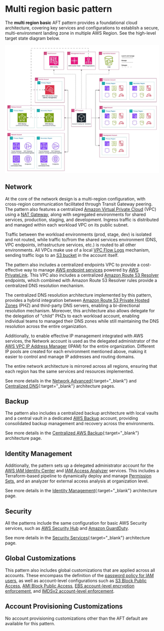 # Multi region basic pattern

The **multi region basic** AFT pattern provides a foundational cloud architecture, covering key services and configurations to establish a secure, multi-environment landing zone in multiple AWS Region. See the high-level target state diagram below.

![High-level Target State](../../docs/static/aft-patterns-multi-region-basic.jpg)

## Network

At the core of the network design is a multi-region configuration, with cross-region communication facilitated through Transit Gateway peering. The pattern also features a centralized [Amazon Virtual Private Cloud](https://docs.aws.amazon.com/whitepapers/latest/ec2-networking-for-telecom/amazon-virtual-private-cloud.html) (VPC) using a [NAT Gateway](https://docs.aws.amazon.com/vpc/latest/userguide/vpc-nat-gateway.html), along with segregated environments for shared services, production, staging, and development. Ingress traffic is distributed and managed within each workload VPC on its public subnet.

Traffic between the workload environments (prod, stage, dev) is isolated and not routed, while traffic to/from the shared services environment (DNS, VPC endpoints, infrastructure services, etc.) is routed to all other environments. All VPCs make use of a local [VPC Flow Logs](https://docs.aws.amazon.com/vpc/latest/userguide/flow-logs.html) mechanism, sending traffic logs to an [S3 bucket](https://docs.aws.amazon.com/AmazonS3/latest/userguide/UsingBucket.html) in the account itself.

The pattern also includes a centralized endpoints VPC to provide a cost-effective way to manage [AWS endpoint services](https://docs.aws.amazon.com/whitepapers/latest/aws-privatelink/what-are-vpc-endpoints.html) powered by [AWS PrivateLink](https://docs.aws.amazon.com/vpc/latest/privatelink/what-is-privatelink.html). This VPC also includes a centralized [Amazon Route 53 Resolver](https://docs.aws.amazon.com/Route53/latest/DeveloperGuide/resolver.html) endpoints, which combined with Amazon Route 53 Resolver rules provide a centralized DNS resolution mechanism.

The centralized DNS resolution architecture implemented by this pattern, provides a hybrid integration between [Amazon Route 53 Private Hosted Zones](https://docs.aws.amazon.com/Route53/latest/DeveloperGuide/hosted-zones-private.html) (PHZ) and third-party DNS servers, enabling a bi-directional resolution mechanism. Moreover, this architecture also allows delegate for the delegation of "child" PHZs to each workload account, enabling individual teams to managed their DNS zones while still maintaining the DNS resolution across the entire organization.

Additionally, to enable effective IP management integrated with AWS services, the Network account is used as the delegated administrator of the [AWS VPC IP Address Manager](https://docs.aws.amazon.com/whitepapers/latest/ec2-networking-for-telecom/vpc-ip-address-manager-ipam.html) (IPAM) for the entire organization. Different IP pools are created for each environment mentioned above, making it easier to control and manage IP addresses and routing domains.

The entire network architecture is mirrored across all regions, ensuring that each region has the same services and resources implemented.

See more details in the [Network Advanced](../../docs/architectures/network-advanced.md){:target="_blank"} and [Centralized DNS](../../docs/architectures/centralized-dns.md){:target="_blank"} architecture pages.

## Backup

The pattern also includes a centralized backup architecture with local vaults and a central vault in a dedicated [AWS Backup](https://docs.aws.amazon.com/aws-backup/latest/devguide/whatisbackup.html) account, providing consolidated backup management and recovery across the environments.

See more details in the [Centralized AWS Backup](../../docs/architectures/aws-backup.md){:target="_blank"} architecture page.

## Identity Management

Additionally, the pattern sets up a delegated administrator account for the [AWS IAM Identity Center](https://docs.aws.amazon.com/singlesignon/latest/userguide/what-is.html) and [IAM Access Analyzer](https://docs.aws.amazon.com/IAM/latest/UserGuide/what-is-access-analyzer.html) services. This includes a Terraform-based pipeline to dynamically deploy and manage [Permission Sets](https://docs.aws.amazon.com/singlesignon/latest/userguide/permissionsetsconcept.html), and an analyzer for external access analysis at organization level.

See more details in the [Identity Management](../../docs/architectures/identity-management.md){:target="_blank"} architecture page.

## Security

All the patterns include the same configuration for basic AWS Security services, such as [AWS Security Hub](https://docs.aws.amazon.com/securityhub/latest/userguide/what-is-securityhub.html) and [Amazon GuardDuty](https://docs.aws.amazon.com/guardduty/latest/ug/what-is-guardduty.html).


See more details in the [Security Services](../../docs/architectures/security.md){:target="_blank"} architecture page.

## Global Customizations

This pattern also includes global customizations that are applied across all accounts. These encompass the definition of the [password policy for IAM users](https://docs.aws.amazon.com/IAM/latest/UserGuide/id_credentials_passwords_account-policy.html), as well as account-level configurations such as [S3 Block Public Access](https://docs.aws.amazon.com/AmazonS3/latest/userguide/access-control-block-public-access.html), [AMI Block Public Access](https://docs.aws.amazon.com/AWSEC2/latest/UserGuide/block-public-access-to-amis.html), [EBS account-level encryption enforcement](https://docs.aws.amazon.com/ebs/latest/userguide/encryption-by-default.html), and [IMDSv2 account-level enforcement](https://docs.aws.amazon.com/AWSEC2/latest/UserGuide/configuring-IMDS-new-instances.html#set-imdsv2-account-defaults).

## Account Provisioning Customizations

No account provisioning customizations other than the AFT default are available for this pattern.
